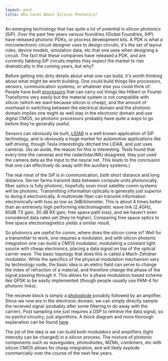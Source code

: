 ```yaml
---
layout: post
title: Who Cares About Silicon Photonics?
---
```


An emerging technology that has quite a lot of potential is silicon photonics (SiP). Over the past few years various foundries (Global Foundries, IHP) have released photonic PDKs, or process development kits. A PDK is what a microelectronic circuit designer uses to design circuits, it's the set of layout rules, device models, simulation data, etc that one uses when designing a circuit. The fact that these companies have released a PDK, and are currently fabbing SiP circuits implies they expect the market to rise dramatically in the coming years, but why?

Before getting into dirty details about what one can build, it's worth thinking about what might be worth building. One could build things like processors, sensors, communication systems, or whatever else you could think of. People have built [processors](https://www.nature.com/articles/nphoton.2015.281) that can carry out things like Hilbert or Fourier Transforms very easily but the material system is not compatible with silicon (which we want because silicon is cheap), and the amount of overhead in switching between the electrical domain and the photonic domain implies one might as well stay in the electronic domain and use digital CMOS, so photonic processors probably have quite a ways to go before they're generally useful.

Sensors can obviously be built, [LIDAR](https://www.electronicsweekly.com/market-sectors/automotive-electronics/silicon-photonics-yields-integrated-automotive-lidar-chip-2021-09/) is a well known application of SiP technology, and is obviously a huge market for automotive applications like self driving, though Tesla interestingly ditched the LIDAR, and just uses cameras. (As an aside, the reason for this is interesting. Tesla found that every time the cameras and the radar/lidar/IMU disagreed, they just used the camera data as the input to the neural net. This leads to the conclusion that one can effectively do away with the auxillary systems.)

The real meat of the SiP is in communication, both short distance and long distance. Server farms transmit data between compute units photonically, fiber optics is fully photonic, hopefully soon most satellite comm systems will be photonic. Transmitting information optically is generally just superior to doing it electronically. A multimode fiber can transmit information electronically with loss as low as 3dB/kilometer. This is about 4 times better than an extremely high performing electromagnetic wave link (2,4GHz, 60dB TX gain, 30 dB RX gain, free space path loss), and we haven't even considered data rates yet (they're higher). Comparing free space optics to free space electromagnetics yields a similar result.

So photonics are useful for comm, where does the silicon come in? Well for a transmitter to work, one requires a modulator, and with silicon photonic integration one can build a CMOS modulator, modulating a constant light source with cheap electronics, placing a data signal on top of the optical carrier wave. The basic topology that does this is called a Mach-Zehdner modulator. While the specifics of the physical modulation mechanism vary by technology node, the basic idea is an eletric field can serve to change the index of refraction of a material, and therefore change the phase of the signal passing through it. This allows for a phase modulation based scheme like QPSK to be easily implemented (though people usually use PAM-4 for photonic links).

The reciever block is simply a [photodiode](https://en.wikipedia.org/wiki/Photodiode#:~:text=A%20photodiode%20is%20a%20semiconductor,light%20into%20an%20electrical%20current.&text=Photodiodes%20may%20contain%20optical%20filters,as%20their%20surface%20area%20increases.) possbily followed by an amplifier. Since we now are in the electronic domain, we can simply directly sample the recieved signal (probably after some filtering to do away with the carrier). Post sampling one just requires a DSP to retrieve the data signal, so no painful circuitry, just algorithms. A block diagram and more thorough explanation can be found [here](https://ieeexplore.ieee.org/document/8782617). 

The jist of the idea is we can build both modulators and amplifiers (light intensity can be changed) in a silicon process. The mixture of photonic components such as waveguides, photodiodes, MZMs, combiners, etc with silicon CMOS allows for cheap integration, and will likely explode commercially over the course of the next few years.